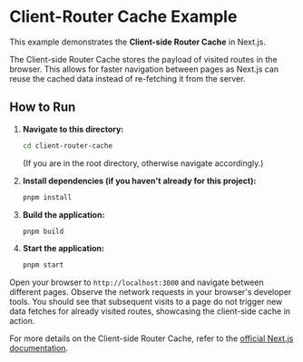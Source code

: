 # Client-Router Cache Example

This example demonstrates the **Client-side Router Cache** in Next.js.

The Client-side Router Cache stores the payload of visited routes in the browser. This allows for faster navigation between pages as Next.js can reuse the cached data instead of re-fetching it from the server.

## How to Run

1.  **Navigate to this directory:**

    ```bash
    cd client-router-cache
    ```

    (If you are in the root directory, otherwise navigate accordingly.)

2.  **Install dependencies (if you haven't already for this project):**

    ```bash
    pnpm install
    ```

3.  **Build the application:**

    ```bash
    pnpm build
    ```

4.  **Start the application:**
    ```bash
    pnpm start
    ```

Open your browser to `http://localhost:3000` and navigate between different pages. Observe the network requests in your browser's developer tools. You should see that subsequent visits to a page do not trigger new data fetches for already visited routes, showcasing the client-side cache in action.

For more details on the Client-side Router Cache, refer to the [official Next.js documentation](https://nextjs.org/docs/app/building-your-application/caching#router-cache).
